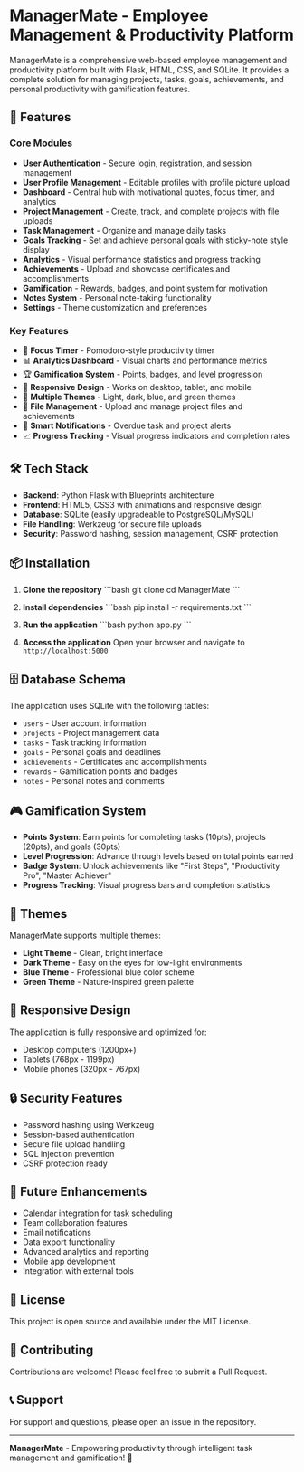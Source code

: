 # ManagerMate - Employee Management & Productivity Platform

ManagerMate is a comprehensive web-based employee management and productivity platform built with Flask, HTML, CSS, and SQLite. It provides a complete solution for managing projects, tasks, goals, achievements, and personal productivity with gamification features.

## 🚀 Features

### Core Modules
- **User Authentication** - Secure login, registration, and session management
- **User Profile Management** - Editable profiles with profile picture upload
- **Dashboard** - Central hub with motivational quotes, focus timer, and analytics
- **Project Management** - Create, track, and complete projects with file uploads
- **Task Management** - Organize and manage daily tasks
- **Goals Tracking** - Set and achieve personal goals with sticky-note style display
- **Analytics** - Visual performance statistics and progress tracking
- **Achievements** - Upload and showcase certificates and accomplishments
- **Gamification** - Rewards, badges, and point system for motivation
- **Notes System** - Personal note-taking functionality
- **Settings** - Theme customization and preferences

### Key Features
- 🎯 **Focus Timer** - Pomodoro-style productivity timer
- 📊 **Analytics Dashboard** - Visual charts and performance metrics
- 🏆 **Gamification System** - Points, badges, and level progression
- 📱 **Responsive Design** - Works on desktop, tablet, and mobile
- 🎨 **Multiple Themes** - Light, dark, blue, and green themes
- 📁 **File Management** - Upload and manage project files and achievements
- 🔔 **Smart Notifications** - Overdue task and project alerts
- 📈 **Progress Tracking** - Visual progress indicators and completion rates

## 🛠️ Tech Stack

- **Backend**: Python Flask with Blueprints architecture
- **Frontend**: HTML5, CSS3 with animations and responsive design
- **Database**: SQLite (easily upgradeable to PostgreSQL/MySQL)
- **File Handling**: Werkzeug for secure file uploads
- **Security**: Password hashing, session management, CSRF protection

## 📦 Installation

1. **Clone the repository**
\`\`\`bash
git clone <repository-url>
cd ManagerMate
\`\`\`

2. **Install dependencies**
\`\`\`bash
pip install -r requirements.txt
\`\`\`

3. **Run the application**
\`\`\`bash
python app.py
\`\`\`

4. **Access the application**
Open your browser and navigate to `http://localhost:5000`

## 🗄️ Database Schema

The application uses SQLite with the following tables:
- `users` - User account information
- `projects` - Project management data
- `tasks` - Task tracking information
- `goals` - Personal goals and deadlines
- `achievements` - Certificates and accomplishments
- `rewards` - Gamification points and badges
- `notes` - Personal notes and comments

## 🎮 Gamification System

- **Points System**: Earn points for completing tasks (10pts), projects (20pts), and goals (30pts)
- **Level Progression**: Advance through levels based on total points earned
- **Badge System**: Unlock achievements like "First Steps", "Productivity Pro", "Master Achiever"
- **Progress Tracking**: Visual progress bars and completion statistics

## 🎨 Themes

ManagerMate supports multiple themes:
- **Light Theme** - Clean, bright interface
- **Dark Theme** - Easy on the eyes for low-light environments
- **Blue Theme** - Professional blue color scheme
- **Green Theme** - Nature-inspired green palette

## 📱 Responsive Design

The application is fully responsive and optimized for:
- Desktop computers (1200px+)
- Tablets (768px - 1199px)
- Mobile phones (320px - 767px)

## 🔒 Security Features

- Password hashing using Werkzeug
- Session-based authentication
- Secure file upload handling
- SQL injection prevention
- CSRF protection ready

## 🚀 Future Enhancements

- Calendar integration for task scheduling
- Team collaboration features
- Email notifications
- Data export functionality
- Advanced analytics and reporting
- Mobile app development
- Integration with external tools

## 📄 License

This project is open source and available under the MIT License.

## 🤝 Contributing

Contributions are welcome! Please feel free to submit a Pull Request.

## 📞 Support

For support and questions, please open an issue in the repository.

---

**ManagerMate** - Empowering productivity through intelligent task management and gamification! 🚀
